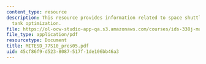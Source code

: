 ```yaml
---
content_type: resource
description: This resource provides information related to space shuttle external
  tank optimization.
file: https://ol-ocw-studio-app-qa.s3.amazonaws.com/courses/ids-338j-multidisciplinary-system-design-optimization-spring-2010/45cf86f9d5238087517f1de106bb46a3_MITESD_77S10_pres05.pdf
file_type: application/pdf
resourcetype: Document
title: MITESD_77S10_pres05.pdf
uid: 45cf86f9-d523-8087-517f-1de106bb46a3
---
```

